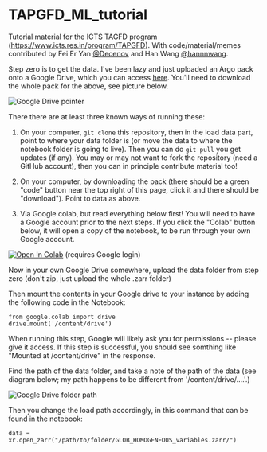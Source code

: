 # TAPGFD_ML_tutorial

Tutorial material for the ICTS TAGFD program (https://www.icts.res.in/program/TAPGFD). With code/material/memes contributed by Fei Er Yan [@Decenov](https://www.github.com/Decenov) and Han Wang [@hannnwang](https://www.github.com/hannnwang).

Step zero is to get the data. I've been lazy and just uploaded an Argo pack onto a Google Drive, which you can access [here](https://drive.google.com/drive/folders/1JJ0cpshu6-JE8wp93UsHuqy6V33rQy7s?usp=sharing). You'll need to download the whole pack for the above, see picture below.

![Google Drive pointer](https://i.imgur.com/QLpt4MM.png)

There there are at least three known ways of running these:

1) On your computer, `git clone` this repository, then in the load data part, point to where your data folder is (or move the data to where the notebook folder is going to live). Then you can do `git pull` you get updates (if any). You may or may not want to fork the repository (need a GitHub account), then you can in principle contribute material too!

2) On your computer, by downloading the pack (there should be a green "code" button near the top right of this page, click it and there should be "download"). Point to data as above.

3) Via Google colab, but read everything below first! You will need to have a Google account prior to the next steps. If you click the "Colab" button below, it will open a copy of the notebook, to be run through your own Google account. 

[![Open In Colab](https://colab.research.google.com/assets/colab-badge.svg)](https://colab.research.google.com/github/julianmak/TAPGFD_ML_tutorial/blob/main/TAPGFD_ML_tutorial.ipynb) (requires Google login)

Now in your own Google Drive somewhere, upload the data folder from step zero (don't zip, just upload the whole .zarr folder)

Then mount the contents in your Google drive to your instance by adding the following code in the Notebook:

```
from google.colab import drive
drive.mount('/content/drive')

```
When running this step, Google will likely ask you for permissions -- please give it access. If this step is successful, you should see somthing like "Mounted at /content/drive" in the response.

Find the path of the data folder, and take a note of the path of the data (see diagram below; my path happens to be different from '/content/drive/....'.)

![Google Drive folder path](https://i.imgur.com/GIJ7Kna.png)

Then you change the load path accordingly, in this command that can be found in the notebook:

```
data = xr.open_zarr("/path/to/folder/GLOB_HOMOGENEOUS_variables.zarr/")
```
